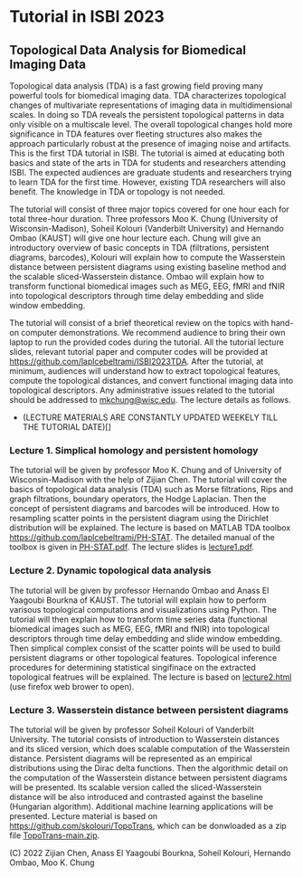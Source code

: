 # Tutorial in ISBI 2023
## Topological Data Analysis for Biomedical Imaging Data

Topological data analysis (TDA) is a fast growing field proving many powerful tools for biomedical imaging data. TDA characterizes topological changes of multivariate representations of imaging data in multidimensional scales. In doing so TDA reveals the persistent topological patterns in data only visible on a multiscale level. The overall topological changes hold more significance in TDA features over fleeting structures also makes the approach particularly robust at the presence of imaging noise and artifacts. This is the first TDA tutorial in ISBI. The tutorial is aimed at educating both basics and state of the arts in TDA for students and researchers attending ISBI. The expected audiences are graduate students and researchers trying to learn TDA for the first time. However, existing TDA researchers will also benefit. The knowledge in TDA or topology is not needed. 

The tutorial will consist of three major topics covered for one hour each for total three-hour duration. Three professors Moo K. Chung (University of Wisconsin-Madison), Soheil Kolouri (Vanderbilt University) and Hernando Ombao (KAUST) will give one hour lecture each. Chung will give an introductory overview of basic concepts in TDA (filtrations, persistent diagrams, barcodes), Kolouri will explain how to compute the Wasserstein distance between persistent diagrams using existing baseline method and the scalable sliced-Wasserstein distance. Ombao will explain how to transform functional biomedical images such as MEG, EEG, fMRI and fNIR into topological descriptors through time delay embedding and slide window embedding.

The tutorial will consist of a brief theoretical review on the topics with hand-on computer demonstrations. We recommend audience to bring their own laptop to run the provided codes during the tutorial. All the tutorial lecture slides, relevant tutorial paper and computer codes will be provided at https://github.com/laplcebeltrami/ISBI2023TDA. After the tutorial, at minimum, audiences will understand how to extract topological features, compute the topological distances, and convert functional imaging data into topological descriptors. Any administrative issues related to the tutorial should be addressed to mkchung@wisc.edu. The lecture details as follows.


+ (LECTURE MATERIALS ARE CONSTANTLY UPDATED WEEKELY TILL THE TUTORIAL DATE)[]


### Lecture 1. Simplical homology and persistent homology
The tutorial will be given by professor Moo K. Chung and of University of Wisconsin-Madison with the help of Zijian Chen. The tutorial will cover the basics of topological data analysis (TDA) such as Morse filtrations, Rips and graph filtrations, boundary operators, the Hodge Laplacian. Then the concept of persistent diagrams and barcodes will be introduced. How to resampling scatter points in the persistent diagram using the Dirichlet distribution will be explained. The lecture is based on MATLAB TDA toolbox https://github.com/laplcebeltrami/PH-STAT. The detailed manual of the toolbox is given in [PH-STAT.pdf](https://github.com/laplcebeltrami/PH-STAT/blob/main/PH-STAT.pdf). The lecture slides is [lecture1.pdf](https://github.com/laplcebeltrami/ISBI2023TDA/blob/main/ISBI2023TDA-lecture1.pdf). 

### Lecture 2. Dynamic topological data analysis
The tutorial will be given by professor Hernando Ombao and Anass El Yaagoubi Bourkna of KAUST. The tutorial will explain how to perform varisous topological computations and visualizations using Python. The tutorial will then explain how to transform time series data (functional biomedical images such as MEG, EEG, fMRI and fNIR) into topological descriptors through time delay embedding and slide window embedding. Then simplical complex consist of the scatter points will be used to build persistent diagrams or other topological features. Topological inference procedures for determining statistical singifinace on the extracted topological featrues will be explained. The lecture is based on [lecture2.html](https://github.com/laplcebeltrami/ISBI2023TDA/blob/main/lecture2.html) (use firefox web brower to open). 


### Lecture 3. Wasserstein distance between persistent diagrams
The tutorial will be given by professor Soheil Kolouri of Vanderbilt University. The tutorial consists of introduction to Wasserstein distances and its sliced version, which does scalable computation of the Wasserstein distance. Persistent diagrams will be represented as an empirical distributions using the Dirac delta functions. Then  the algorithmic detail on the computation of  the Wasserstein distance between persistent diagrams will be presented. Its scalable version called the sliced-Wasserstein distance will be also introduced and contrasted against the baseline (Hungarian algorithm). Additional machine learning applications will be presented. Lecture material is based on https://github.com/skolouri/TopoTrans, which can be donwloaded as a zip file [TopoTrans-main.zip](https://github.com/laplcebeltrami/ISBI2023TDA/blob/main/TopoTrans-main.zip).



(C) 2022 Zijian Chen, Anass El Yaagoubi Bourkna, Soheil Kolouri, Hernando Ombao, Moo K. Chung

